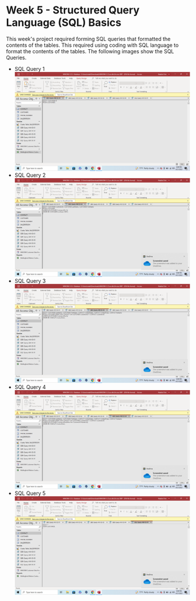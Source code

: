# Week 5 - Structured Query Language (SQL) Basics

This week's project required forming SQL queries that formatted the contents of the tables. This required using coding with SQL language to format the contents of the tables. The following images show the SQL Queries.
* SQL Query 1
![Query](Images/query1.png)
* SQL Query 2
![Query2](Images/query2.png)
* SQL Query 3
![Query3](Images/query3.png)
* SQL Query 4
![Query4](Images/query4.png)
* SQL Query 5
![Query5](Images/query5.png)
